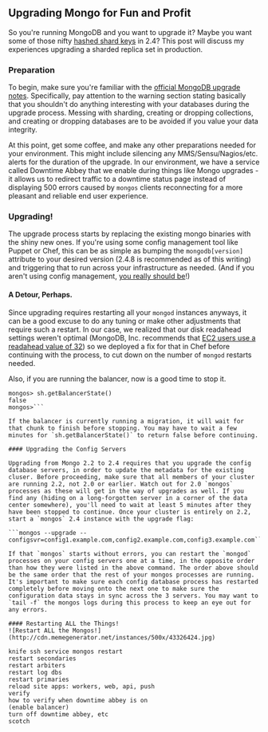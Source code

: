 ## Upgrading Mongo for Fun and Profit

So you're running MongoDB and you want to upgrade it? Maybe you want some of those nifty [hashed shard keys](http://docs.mongodb.org/manual/core/sharding-shard-key/#sharding-hashed-sharding) in 2.4? This post will discuss my experiences upgrading a sharded replica set in production.

### Preparation

To begin, make sure you're familiar with the [official MongoDB upgrade notes](http://docs.mongodb.org/manual/release-notes/2.4-upgrade/#upgrade-a-sharded-cluster-from-mongodb-2-2-to-mongodb-2-4). Specifically, pay attention to the warning section stating basically that you shouldn't do anything interesting with your databases during the upgrade process. Messing with sharding, creating or dropping collections, and creating or dropping databases are to be avoided if you value your data integrity.

At this point, get some coffee, and make any other preparations needed for your environment. This might include silencing any MMS/Sensu/Nagios/etc. alerts for the duration of the upgrade. In our environment, we have a service called Downtime Abbey that we enable during things like Mongo upgrades - it allows us to redirect traffic to a downtime status page instead of displaying 500 errors caused by `mongos` clients reconnecting for a more pleasant and reliable end user experience.

### Upgrading!

The upgrade process starts by replacing the existing mongo binaries with the shiny new ones. If you're using some config management tool like Puppet or Chef, this can be as simple as bumping the `mongodb[version]` attribute to your desired version (2.4.8 is recommended as of this writing) and triggering that to run across your infrastructure as needed. (And if you aren't using config management, [you really should be](http://sysadvent.blogspot.com/2011/12/day-19-why-use-configuration-management.html)!)

#### A Detour, Perhaps.

Since upgrading requires restarting all your `mongod` instances anyways, it can be a good excuse to do any tuning or make other adjustments that require such a restart. In our case, we realized that our disk readahead settings weren't optimal (MongoDB, Inc. recommends that [EC2 users use a readahead value of 32](http://docs.mongodb.org/manual/administration/production-notes/#ec2)) so we deployed a fix for that in Chef before continuing with the process, to cut down on the number of `mongod` restarts needed.

Also, if you are running the balancer, now is a good time to stop it.
```mongos> sh.setBalancerState(false)
mongos> sh.getBalancerState()
false
mongos>```

If the balancer is currently running a migration, it will wait for that chunk to finish before stopping. You may have to wait a few minutes for `sh.getBalancerState()` to return false before continuing.

#### Upgrading the Config Servers

Upgrading from Mongo 2.2 to 2.4 requires that you upgrade the config database servers, in order to update the metadata for the existing cluser. Before proceeding, make sure that all members of your cluster are running 2.2, not 2.0 or earlier. Watch out for 2.0 `mongos` processes as these will get in the way of upgrades as well. If you find any (hiding on a long-forgotten server in a corner of the data center somewhere), you'll need to wait at least 5 minutes after they have been stopped to continue. Once your cluster is entirely on 2.2, start a `mongos` 2.4 instance with the upgrade flag:

```mongos --upgrade --configsvr=config1.example.com,config2.example.com,config3.example.com```

If that `mongos` starts without errors, you can restart the `mongod` processes on your config servers one at a time, in the opposite order than how they were listed in the above command. The order above should be the same order that the rest of your mongos processes are running. It's important to make sure each config database process has restarted completely before moving onto the next one to make sure the configuration data stays in sync across the 3 servers. You may want to `tail -f` the mongos logs during this process to keep an eye out for any errors.

#### Restarting ALL the Things!
![Restart ALL the Mongos!](http://cdn.memegenerator.net/instances/500x/43326424.jpg)

knife ssh service mongos restart
restart secondaries
restart arbiters
restart log dbs
restart primaries
reload site apps: workers, web, api, push
verify
how to verify when downtime abbey is on
(enable balancer)
turn off downtime abbey, etc
scotch

